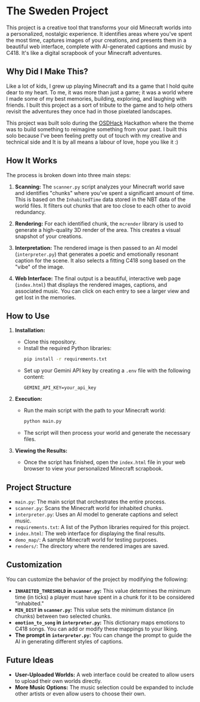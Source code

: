 
# The Sweden Project

This project is a creative tool that transforms your old Minecraft worlds into a personalized, nostalgic experience. It identifies areas where you've spent the most time, captures images of your creations, and presents them in a beautiful web interface, complete with AI-generated captions and music by C418. It's like a digital scrapbook of your Minecraft adventures.

## Why Did I Make This?
Like a lot of kids, I grew up playing Minecraft and its a game that I hold quite dear to my heart. To me, it was more than just a game; it was a world where I made some of my best memories, building, exploring, and laughing with friends. I built this project as a sort of tribute to the game and to help others revisit the adventures they once had in those pixelated landscapes.

This project was built solo during the [OSDHack](https://hack.osdc.dev/) Hackathon where the theme was to build something to reimagine something from your past. I built this solo because I've been feeling pretty out of touch with my creative and technical side and It is by all means a labour of love, hope you like it :)

## How It Works

The process is broken down into three main steps:

1.  **Scanning:** The `scanner.py` script analyzes your Minecraft world save and identifies "chunks" where you've spent a significant amount of time. This is based on the `InhabitedTime` data stored in the NBT data of the world files. It filters out chunks that are too close to each other to avoid redundancy.

2.  **Rendering:** For each identified chunk, the `mcrender` library is used to generate a high-quality 3D render of the area. This creates a visual snapshot of your creations.

3.  **Interpretation:** The rendered image is then passed to an AI model (`interpreter.py`) that generates a poetic and emotionally resonant caption for the scene. It also selects a fitting C418 song based on the "vibe" of the image.

4.  **Web Interface:** The final output is a beautiful, interactive web page (`index.html`) that displays the rendered images, captions, and associated music. You can click on each entry to see a larger view and get lost in the memories.

## How to Use

1.  **Installation:**
    *   Clone this repository.
    *   Install the required Python libraries:
        ```bash
        pip install -r requirements.txt
        ```
    *   Set up your Gemini API key by creating a `.env` file with the following content:
        ```
        GEMINI_API_KEY=your_api_key
        ```

2.  **Execution:**
    *   Run the main script with the path to your Minecraft world:
        ```bash
        python main.py
        ```
    *   The script will then process your world and generate the necessary files.

3.  **Viewing the Results:**
    *   Once the script has finished, open the `index.html` file in your web browser to view your personalized Minecraft scrapbook.

## Project Structure

*   `main.py`: The main script that orchestrates the entire process.
*   `scanner.py`: Scans the Minecraft world for inhabited chunks.
*   `interpreter.py`: Uses an AI model to generate captions and select music.
*   `requirements.txt`: A list of the Python libraries required for this project.
*   `index.html`: The web interface for displaying the final results.
*   `demo_map/`: A sample Minecraft world for testing purposes.
*   `renders/`: The directory where the rendered images are saved.

## Customization

You can customize the behavior of the project by modifying the following:

*   **`INHABITED_THRESHOLD` in `scanner.py`:** This value determines the minimum time (in ticks) a player must have spent in a chunk for it to be considered "inhabited."
*   **`MIN_DIST` in `scanner.py`:** This value sets the minimum distance (in chunks) between two selected chunks.
*   **`emotion_to_song` in `interpreter.py`:** This dictionary maps emotions to C418 songs. You can add or modify these mappings to your liking.
*   **The prompt in `interpreter.py`:** You can change the prompt to guide the AI in generating different styles of captions.

## Future Ideas

*   **User-Uploaded Worlds:** A web interface could be created to allow users to upload their own worlds directly.
*   **More Music Options:** The music selection could be expanded to include other artists or even allow users to choose their own.

